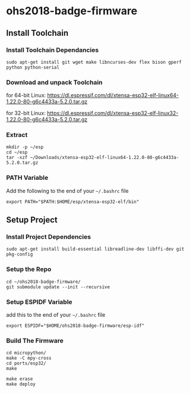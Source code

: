 # ohs2018-badge-firmware
## Install Toolchain
### Install Toolchain Dependancies
```
sudo apt-get install git wget make libncurses-dev flex bison gperf python python-serial
```

### Download and unpack Toolchain
for 64-bit Linux:
https://dl.espressif.com/dl/xtensa-esp32-elf-linux64-1.22.0-80-g6c4433a-5.2.0.tar.gz

for 32-bit Linux:
https://dl.espressif.com/dl/xtensa-esp32-elf-linux32-1.22.0-80-g6c4433a-5.2.0.tar.gz

### Extract
```
mkdir -p ~/esp
cd ~/esp
tar -xzf ~/Downloads/xtensa-esp32-elf-linux64-1.22.0-80-g6c4433a-5.2.0.tar.gz
```

### PATH Variable
Add the following to the end of your `~/.bashrc` file

```
export PATH="$PATH:$HOME/esp/xtensa-esp32-elf/bin"
```
## Setup Project
### Install Project Dependencies
```
sudo apt-get install build-essential libreadline-dev libffi-dev git pkg-config

```
### Setup the Repo
```
cd ~/ohs2018-badge-firmware/
git submodule update --init --recursive
```

### Setup ESPIDF Variable
add this to the end of your `~/.bashrc` file

```
export ESPIDF="$HOME/ohs2018-badge-firmware/esp-idf"
```

### Build The Firmware
```
cd micropython/
make -C mpy-cross
cd ports/esp32/
make

make erase
make deploy
```
